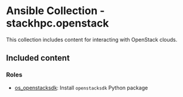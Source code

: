 # Ansible Collection - stackhpc.openstack

This collection includes content for interacting with OpenStack clouds.

## Included content

### Roles

- [os_openstacksdk](roles/os_openstacksdk): Install `openstacksdk` Python package
